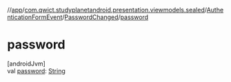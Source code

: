 //[app](../../../../index.md)/[com.qwict.studyplanetandroid.presentation.viewmodels.sealed](../../index.md)/[AuthenticationFormEvent](../index.md)/[PasswordChanged](index.md)/[password](password.md)

# password

[androidJvm]\
val [password](password.md): [String](https://kotlinlang.org/api/latest/jvm/stdlib/kotlin/-string/index.html)
